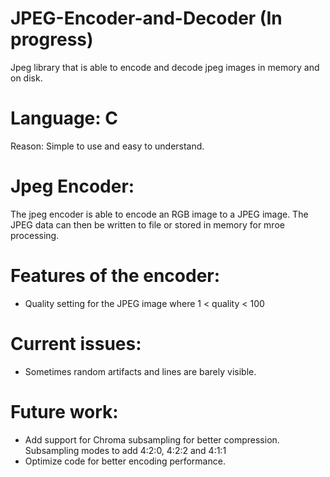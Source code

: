 # JPEG-Encoder-and-Decoder (In progress)
Jpeg library that is able to encode and decode jpeg images in memory and on disk.

# Language: C
Reason: Simple to use and easy to understand.

# Jpeg Encoder:
The jpeg encoder is able to encode an RGB image to a JPEG image. The JPEG data can then be written to file or stored in memory for mroe processing.

# Features of the encoder:
* Quality setting for the JPEG image where 1 < quality < 100

# Current issues:
* Sometimes random artifacts and lines are barely visible.

# Future work:
* Add support for Chroma subsampling for better compression. Subsampling modes to add
  4:2:0, 4:2:2 and 4:1:1
* Optimize code for better encoding performance.
